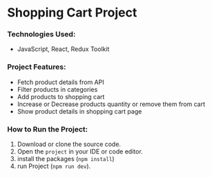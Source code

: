 <h1>Shopping Cart Project</h1>

<h3>Technologies Used:</h3>
<ul>
  <li> JavaScript, React, Redux Toolkit</li>
</ul>

<h3>Project Features:</h3>
<ul>
  <li>Fetch product details from API</li>
  <li>Filter products in categories</li>
  <li>Add products to shopping cart</li>
  <li>Increase or Decrease products quantity or remove them from cart</li>
  <li>Show product details in shopping cart page</li>
</ul>

<h3>How to Run the Project:</h3>
<ol>
  <li>Download or clone the source code.</li>
  <li>Open the <code>project</code> in your IDE or code editor.</li>
  <li>install the packages (<code>npm install</code>)</li>
  <li>run Project (<code>npm run dev</code>).</li>
</ol>

